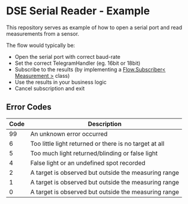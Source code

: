 # DSE Serial Reader - Example  

This repository serves as example of how to open a serial port and read measurements from a sensor.

The flow would typically be:

- Open the serial port with correct baud-rate
- Set the correct TelegramHandler (eg. 16bit or 18bit)
- Subscribe to the results (by implementing a [Flow.Subscriber< Measurement >](src/main/java/dse.cli.serial/DataSubscriber.java) class)
- Use the results in your business logic
- Cancel subscription and exit





## Error Codes

| Code | Description                                            |
|------|--------------------------------------------------------| 
| 99   | An unknown error occurred                              |
| 6    | Too little light returned or there is no target at all |
| 5    | Too much light returned/blinding or false light        |
| 4    | False light or an undefined spot recorded              |
| 2    | A target is observed but outside the measuring range   |
| 1    | A target is observed but outside the measuring range   |
| 0    | A target is observed but outside the measuring range   |
